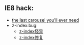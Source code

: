 ## IE8 hack:

- [the last carousel you'll ever need](https://github.com/kenwheeler/slick)
- z-index:bug
   - [z-index怪异](http://www.cnblogs.com/Darren_code/archive/2012/03/05/z-index.html)
   - [z-index修复](https://stackoverflow.com/questions/1841842/ie8-navigation-links-not-working)
